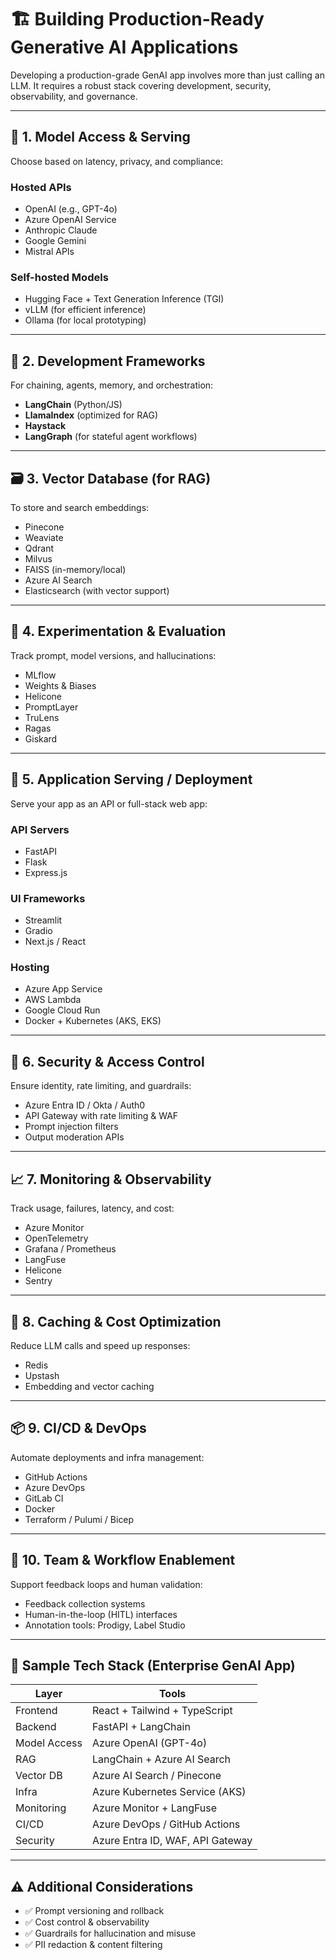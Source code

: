 # 🏗️ Building Production-Ready Generative AI Applications

Developing a production-grade GenAI app involves more than just calling an LLM. It requires a robust stack covering development, security, observability, and governance.

---

## 🧠 1. Model Access & Serving

Choose based on latency, privacy, and compliance:

### Hosted APIs
- OpenAI (e.g., GPT-4o)
- Azure OpenAI Service
- Anthropic Claude
- Google Gemini
- Mistral APIs

### Self-hosted Models
- Hugging Face + Text Generation Inference (TGI)
- vLLM (for efficient inference)
- Ollama (for local prototyping)

---

## 🧰 2. Development Frameworks

For chaining, agents, memory, and orchestration:

- **LangChain** (Python/JS)
- **LlamaIndex** (optimized for RAG)
- **Haystack**
- **LangGraph** (for stateful agent workflows)

---

## 🗃️ 3. Vector Database (for RAG)

To store and search embeddings:

- Pinecone
- Weaviate
- Qdrant
- Milvus
- FAISS (in-memory/local)
- Azure AI Search
- Elasticsearch (with vector support)

---

## 🧪 4. Experimentation & Evaluation

Track prompt, model versions, and hallucinations:

- MLflow
- Weights & Biases
- Helicone
- PromptLayer
- TruLens
- Ragas
- Giskard

---

## 🚀 5. Application Serving / Deployment

Serve your app as an API or full-stack web app:

### API Servers
- FastAPI
- Flask
- Express.js

### UI Frameworks
- Streamlit
- Gradio
- Next.js / React

### Hosting
- Azure App Service
- AWS Lambda
- Google Cloud Run
- Docker + Kubernetes (AKS, EKS)

---

## 🔐 6. Security & Access Control

Ensure identity, rate limiting, and guardrails:

- Azure Entra ID / Okta / Auth0
- API Gateway with rate limiting & WAF
- Prompt injection filters
- Output moderation APIs

---

## 📈 7. Monitoring & Observability

Track usage, failures, latency, and cost:

- Azure Monitor
- OpenTelemetry
- Grafana / Prometheus
- LangFuse
- Helicone
- Sentry

---

## 🔄 8. Caching & Cost Optimization

Reduce LLM calls and speed up responses:

- Redis
- Upstash
- Embedding and vector caching

---

## 📦 9. CI/CD & DevOps

Automate deployments and infra management:

- GitHub Actions
- Azure DevOps
- GitLab CI
- Docker
- Terraform / Pulumi / Bicep

---

## 👥 10. Team & Workflow Enablement

Support feedback loops and human validation:

- Feedback collection systems
- Human-in-the-loop (HITL) interfaces
- Annotation tools: Prodigy, Label Studio

---

## 🧠 Sample Tech Stack (Enterprise GenAI App)

| Layer        | Tools                                           |
|--------------|--------------------------------------------------|
| Frontend     | React + Tailwind + TypeScript                   |
| Backend      | FastAPI + LangChain                             |
| Model Access | Azure OpenAI (GPT-4o)                           |
| RAG          | LangChain + Azure AI Search                     |
| Vector DB    | Azure AI Search / Pinecone                      |
| Infra        | Azure Kubernetes Service (AKS)                  |
| Monitoring   | Azure Monitor + LangFuse                        |
| CI/CD        | Azure DevOps / GitHub Actions                   |
| Security     | Azure Entra ID, WAF, API Gateway                |

---

## ⚠️ Additional Considerations

- ✅ Prompt versioning and rollback
- ✅ Cost control & observability
- ✅ Guardrails for hallucination and misuse
- ✅ PII redaction & content filtering
